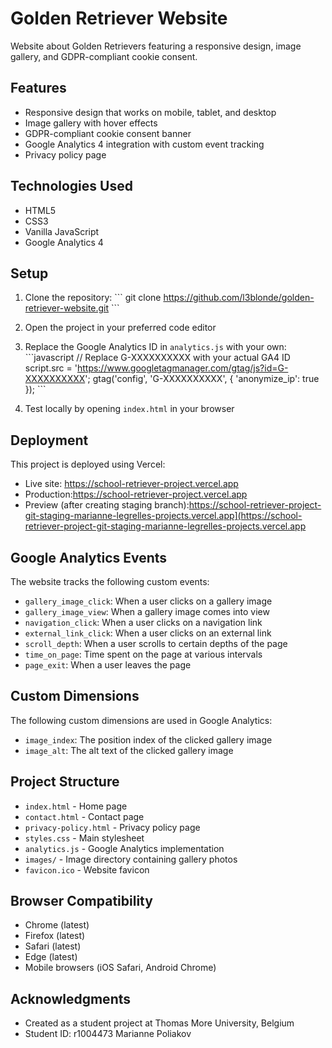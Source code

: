 # Golden Retriever Website

Website about Golden Retrievers featuring a responsive design, image gallery, and GDPR-compliant cookie consent.

## Features

- Responsive design that works on mobile, tablet, and desktop
- Image gallery with hover effects
- GDPR-compliant cookie consent banner
- Google Analytics 4 integration with custom event tracking
- Privacy policy page

## Technologies Used

- HTML5
- CSS3
- Vanilla JavaScript
- Google Analytics 4

## Setup

1. Clone the repository:
   \`\`\`
   git clone https://github.com/l3blonde/golden-retriever-website.git
   \`\`\`

2. Open the project in your preferred code editor

3. Replace the Google Analytics ID in `analytics.js` with your own:
   \`\`\`javascript
   // Replace G-XXXXXXXXXX with your actual GA4 ID
   script.src = 'https://www.googletagmanager.com/gtag/js?id=G-XXXXXXXXXX';
   gtag('config', 'G-XXXXXXXXXX', { 'anonymize_ip': true });
   \`\`\`

4. Test locally by opening `index.html` in your browser

## Deployment

This project is deployed using Vercel:
- Live site: https://school-retriever-project.vercel.app
- Production:https://school-retriever-project.vercel.app
- Preview (after creating staging branch):https://school-retriever-project-git-staging-marianne-legrelles-projects.vercel.app](https://school-retriever-project-git-staging-marianne-legrelles-projects.vercel.app


## Google Analytics Events

The website tracks the following custom events:
- `gallery_image_click`: When a user clicks on a gallery image
- `gallery_image_view`: When a gallery image comes into view
- `navigation_click`: When a user clicks on a navigation link
- `external_link_click`: When a user clicks on an external link
- `scroll_depth`: When a user scrolls to certain depths of the page
- `time_on_page`: Time spent on the page at various intervals
- `page_exit`: When a user leaves the page

## Custom Dimensions

The following custom dimensions are used in Google Analytics:
- `image_index`: The position index of the clicked gallery image
- `image_alt`: The alt text of the clicked gallery image

## Project Structure

- `index.html` - Home page
- `contact.html` - Contact page
- `privacy-policy.html` - Privacy policy page
- `styles.css` - Main stylesheet
- `analytics.js` - Google Analytics implementation
- `images/` - Image directory containing gallery photos
- `favicon.ico` - Website favicon

## Browser Compatibility

- Chrome (latest)
- Firefox (latest)
- Safari (latest)
- Edge (latest)
- Mobile browsers (iOS Safari, Android Chrome)

## Acknowledgments

- Created as a student project at Thomas More University, Belgium
- Student ID: r1004473 Marianne Poliakov 
